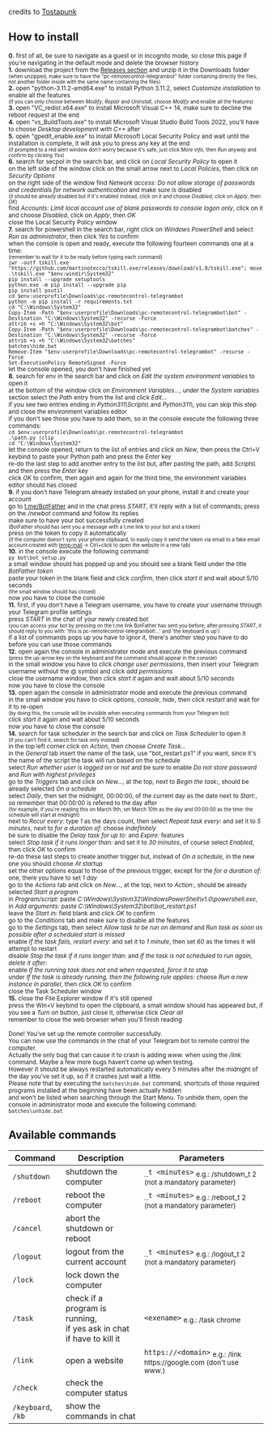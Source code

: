 credits to [Tostapunk](https://github.com/Tostapunk) <br />
## How to install
<sup>**0.** first of all, be sure to navigate as a guest or in incognito mode, so close this page if you're navigating in the default mode and delete the browser history <br />
**1.** download the project from the [Releases section](https://www.github.com/martinotecco/pc-remotecontrol-telegrambot/releases) and unzip it in the Downloads folder<br />
<sup>(when unzipped, make sure to have the "pc-remotecontrol-telegrambot" folder containing directly the files, not another folder inside with the same name containing the files)</sup> <br />
**2.** open "python-3.11.2-amd64.exe" to install Python 3.11.2, select *Customize installation* to enable all the features <br />
<sup>(if you can only choose between *Modify*, *Repair* and *Uninstall*, choose *Modify* and enable all the features)</sup> <br />
**3.** open "VC_redist.x64.exe" to install Microsoft Visual C++ 14, make sure to decline the reboot request at the end <br />
**4.** open "vs_BuildTools.exe" to install Microsoft Visual Studio Build Tools 2022, you'll have to choose *Desktop development with C++* after <br />
**5.** open "gpedit_enable.exe" to install Microsoft Local Security Policy and wait until the installation is complete, it will ask you to press any key at the end <br />
    <sup>(if prompted to a red alert window don't worry because it's safe, just click *More info*, then *Run anyway* and confirm by clicking *Yes*)</sup> <br />
**6.** search for secpol in the search bar, and click on *Local Security Policy* to open it <br />
    on the left side of the window click on the small arrow next to *Local Policies*, then click on *Security Options* <br />
    on the right side of the window find *Network access: Do not allow storage of passwords and credentials for network authentication* and make sure is disabled <br />
    <sup>(it should be already disabled but if it's enabled instead, click on it and choose *Disabled*, click on *Apply*, then *OK*)</sup> <br />
    find *Accounts: Limit local account use of blank passwords to console logon only*, click on it and choose *Disabled*, click on *Apply*, then *OK* <br />
    close the Local Security Policy window<br />
**7.** search for powershell in the search bar, right click on *Windows PowerShell* and select *Run as administrator*, then click *Yes* to confirm<br />
   when the console is open and ready, execute the following fourteen commands one at a time: <br />
   <sup>(remember to wait for it to be ready before typing each command)</sup> <br />
      `iwr -outf tskill.exe "https://github.com/martinotecco/tskill.exe/releases/download/v1.0/tskill.exe"; move .\tskill.exe "$env:windir\System32"` <br />
      `pip install --upgrade setuptools` <br />
      `python.exe -m pip install --upgrade pip` <br />
      `pip install psutil` <br />
      `cd $env:userprofile\Downloads\pc-remotecontrol-telegrambot` <br />
      `python -m pip install -r requirements.txt` <br />
      `cd "C:\Windows\System32"` <br />
      `Copy-Item -Path "$env:userprofile\Downloads\pc-remotecontrol-telegrambot\bot" -Destination "C:\Windows\System32" -recurse -Force` <br />
      `attrib +s +h "C:\Windows\System32\bot"` <br />
      `Copy-Item -Path "$env:userprofile\Downloads\pc-remotecontrol-telegrambot\batches" -Destination "C:\Windows\System32" -recurse -Force` <br />
      `attrib +s +h "C:\Windows\System32\batches"` <br />
      `batches\hide.bat` <br />
      `Remove-Item "$env:userprofile\Downloads\pc-remotecontrol-telegrambot" -recurse -Force` <br />
      `Set-ExecutionPolicy RemoteSigned -Force` <br />
   let the console opened, you don't have finished yet <br />
**8.** search for env in the search bar and click on *Edit the system environment variables* to open it <br />
    at the bottom of the window click on *Environment Variables...*, under the *System variables* section select the *Path* entry from the list and click *Edit...* <br />
    if you see two entries ending in *Python311\Scripts\\* and *Python311\\*, you can skip this step and close the environment variables editor <br />
    if you don't see those you have to add them, so in the console execute the following three commands: <br />
    `cd $env:userprofile\Downloads\pc-remotecontrol-telegrambot` <br />
    `.\path.py |clip` <br />
    `cd "C:\Windows\System32"` <br />
    let the console opened, return to the list of entries and click on *New*, then press the Ctrl+V keybind to paste your Python path and press the *Enter* key <br />
    re-do the last step to add another entry to the list but, after pasting the path, add *Scripts\\* and then press the *Enter* key <br />
    click *OK* to confirm, then again and again for the third time, the environment variables editor should has closed <br />
**9.** if you don't have Telegram already installed on your phone, install it and create your account <br />
    go to [t.me/BotFather](https://t.me/BotFather) and in the chat press *START*, it'll reply with a list of commands; press on the */newbot* command and follow its replies <br />
    make sure to have your bot successfully created <br />
    <sup>(BotFather should has sent you a message with a t.me link to your bot and a token)</sup> <br />
    press on the token to copy it automatically <br />
    <sup>(if the computer doesn't sync your phone clipboard, to easily copy it send the token via email to a fake email account created with [temp-mail](https://temp-mail.org) → Ctrl+click to open the website in a new tab)</sup> <br />
**10.** in the console execute the following command: <br />
       `py bot\bot_setup.py` <br />
    a small window should has popped up and you should see a blank field under the title *BotFather token* <br />
    paste your token in the blank field and click *confirm*, then click *start it* and wait about 5/10 seconds<br />
    <sup>(the small window should has closed)</sup> <br />
    now you have to close the console <br />
**11.** first, if you don't have a Telegram username, you have to create your username through your Telegram profile settings <br />
    press *START* in the chat of your newly created bot <br />
    <sup>(you can access your bot by pressing on the t.me link BotFather has sent you before; after pressing *START*, it should reply to you with: 'this is pc-remotecontrol-telegrambot!...' and 'the keyboard is up')</sup> <br />
    if a list of commands pops up you have to ignor it, there's another step you have to do before you can use those commands <br />
**12.** open again the console in administrator mode and execute the previous command <br />
    <sup>(press the up-arrow key on the keyboard and the command should appear in the console)</sup> <br />
    in the small window you have to click *change user permissions*, then insert your Telegram username without the @ symbol and click *add permissions* <br />
    close the username window, then click *start it* again and wait about 5/10 seconds<br />
    now you have to close the console <br />
**13.** open again the console in administrator mode and execute the previous command <br />
    in the small window you have to click *options*, *console*, *hide*, then click *restart* and wait for it to re-open <br />
    <sup>(by doing this, the console will be invisible when executing commands from your Telegram bot)</sup> <br />
    click *start it* again and wait about 5/10 seconds<br />
    now you have to close the console <br />
**14.** search for task scheduler in the search bar and click on *Task Scheduler* to open it <br />
    <sup>(if you can't find it, search for task only instead)</sup> <br />
    in the top left corner click on *Action*, then choose *Create Task...* <br />
    in the *General* tab insert the name of the task, use "bot_restart.ps1" if you want, since it's the name of the script the task will run based on the schedule <br />
    select *Run whether user is logged on or not* and be sure to enable *Do not store password* and *Run with highest privileges* <br />
    go to the *Triggers* tab and click on *New...*, at the top, next to *Begin the task:*, should be already selected *On a schedule* <br />
    select *Daily*, then set the midnight, 00:00:00, of the current day as the date next to *Start:*, so remember that 00:00:00 is refered to the day after <br />
    <sup>(for example, if you're reading this on March 9th, set March 10th as the day and 00:00:00 as the time: the schedule will start at midnight)</sup> <br />
    next to *Recur every:* type *1* as the days count, then select *Repeat task every:* and set it to *5 minutes*, next to *for a duration of:* choose *Indefinitely* <br />
    be sure to disable the *Delay task for up to:* and *Expire:* features <br />
    select *Stop task if it runs longer than:* and set it to *30 minutes*, of course select *Enabled*, then click *OK* to confirm <br />
    re-do these last steps to create another trigger but, instead of *On a schedule*, in the new one you should choose *At startup* <br />
    set the other options equal to those of the previous trigger, except for the *for a duration of:* one, there you have to set *1 day* <br />
    go to the *Actions* tab and click on *New...*, at the top, next to *Action:*, should be already selected *Start a program* <br />
    in *Program/script:* paste *C:\Windows\System32\WindowsPowerShell\v1.0\powershell.exe*, in *Add arguments:* paste *C:\Windows\System32\bot\bot_restart.ps1* <br />
    leave the *Start in:* field blank and click *OK* to confirm <br />
    go to the *Conditions* tab and make sure to disable all the features <br />
    go to the *Settings* tab, then select *Allow task to be run on demand* and *Run task as soon as possible after a scheduled start is missed* <br />
    enable *If the task fails, restart every:* and set it to *1 minute*, then set *60* as the times it will attempt to restart <br />
    disable *Stop the task if it runs longer than:* and *If the task is not scheduled to run again, delete it after:* <br />
    enable *If the running task does not end when requested, force it to stop* <br />
    under *If the task is already running, then the following rule applies:* choose *Run a new instance in parallel*, then click *OK* to confirm <br />
    close the Task Scheduler window<br />
**15.** close the File Explorer window if it's still opened<br />
    press the Win+V keybind to open the clipboard, a small window should has appeared but, if you see a *Turn on* button, just close it, otherwise click *Clear all* <br />
    remember to close the web browser when you'll finish reading <br />
⠀ <br />
Done! You've set up the remote controller successfully. <br />
You can now use the commands in the chat of your Telegram bot to remote control the computer. <br />
Actually the only bug that can cause it to crash is adding *w<span>ww.* when using the */link* command. Maybe a few more bugs haven't come up when testing. <br />
However it should be always restarted automatically every 5 minutes after the midnight of the day you've set it up, so if it crashes just wait a little. <br />
Please note that by executing the `batches\hide.bat` command, shortcuts of those required programs installed at the beginning have been actually hidden <br />
and won't be listed when searching through the Start Menu. To unhide them, open the console in administrator mode and execute the following command: <br />
      `batches\unhide.bat`</sup> <br />
## Available commands
| Command | Description | Parameters |
| --- | --------- | --- |
| `/shutdown` | shutdown the computer | `_t <minutes>` <sub>e.g.: /shutdown_t 2 (not a mandatory parameter)</sub> |
| `/reboot` | reboot the computer | `_t <minutes>` <sub>e.g.: /reboot_t 2 (not a mandatory parameter)</sub> |
| `/cancel` | abort the shutdown or reboot |  |
| `/logout` | logout from the current account | `_t <minutes>` <sub>e.g.: /logout_t 2 (not a mandatory parameter)</sub> |
| `/lock` | lock down the computer |  |
| `/task` | check if a program is running, <br /> if yes ask in chat if have to kill it | `<exename>` <sub>e.g.: /task chrome</sub> |
| `/link` | open a website | `https://<domain>` <sub>e.g.: /link ht<span>tps://</span>google.com (don't use *w<span>ww.*)</sub> |
| `/check` | check the computer status |  |
| `/keyboard`, `/kb` | show the commands in chat |  |
